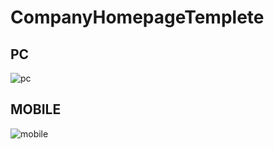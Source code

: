 # CompanyHomepageTemplete

## PC
![pc](https://github.com/freeface06/CompanyHomepageTemplete/assets/46911878/730c8c9d-b63a-47e1-81b8-fb53fda32c61)

## MOBILE
![mobile](https://github.com/freeface06/CompanyHomepageTemplete/assets/46911878/874afec3-9485-424d-82fa-77d9cea7b933)
